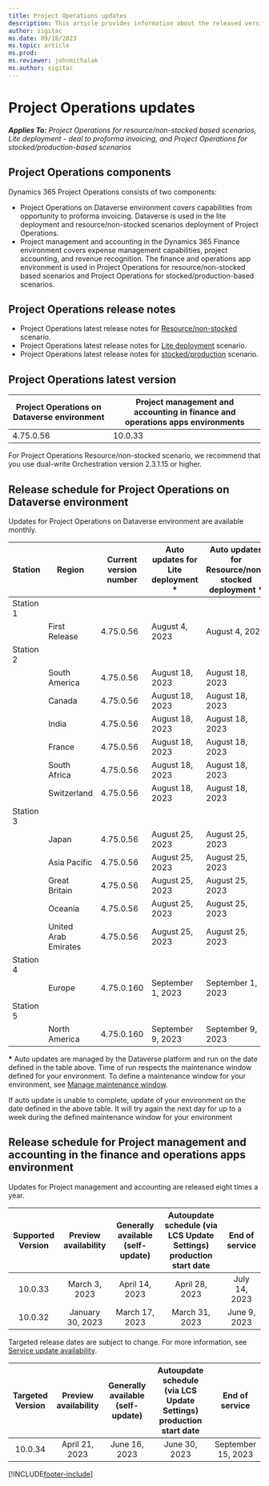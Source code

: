 ```yaml
---
title: Project Operations updates
description: This article provides information about the released versions of Dynamics 365 Project Operations.
author: sigitac
ms.date: 09/18/2023
ms.topic: article
ms.prod:
ms.reviewer: johnmichalak
ms.author: sigitac
---
```


# Project Operations updates

_**Applies To:** Project Operations for resource/non-stocked based scenarios, Lite deployment - deal to proforma invoicing, and Project Operations for stocked/production-based scenarios_



## Project Operations components

Dynamics 365 Project Operations consists of two components:

- Project Operations on Dataverse environment covers capabilities from opportunity to proforma invoicing. Dataverse is used in the lite deployment and resource/non-stocked scenarios deployment of Project Operations.
- Project management and accounting in the Dynamics 365 Finance environment covers expense management capabilities, project accounting, and revenue recognition. The finance and operations app environment is used in Project Operations for resource/non-stocked based scenarios and Project Operations for stocked/production-based scenarios.

## Project Operations release notes
- Project Operations latest release notes for [Resource/non-stocked](whats-new-may-2023-resource-based.md) scenario.
- Project Operations latest release notes for [Lite deployment](../pro/whats-new/whats-new-may-2023-lite.md) scenario.
- Project Operations latest release notes for [stocked/production](../prod-pma/whats-new/whats-new-may-2023-stocked.md) scenario.

## Project Operations latest version

| Project Operations on Dataverse environment | Project management and accounting in finance and operations apps environments | 
| --- | --- |
| 4.75.0.56 | 10.0.33 |

For Project Operations Resource/non-stocked scenario, we recommend that you use dual-write Orchestration version 2.3.1.15 or higher.

## Release schedule for Project Operations on Dataverse environment

Updates for Project Operations on Dataverse environment are available monthly. 

| Station | Region | Current version number | Auto updates for Lite deployment * | Auto updates for Resource/non-stocked deployment * | Next version number | Next version generally available |
|-----------|-----------------------|-----------------|--------------------|---------------------|---------------------|---------------------|
| Station 1 |   &nbsp;              |    &nbsp;       | &nbsp;             |      &nbsp;         |      &nbsp;         |      &nbsp;         |
|   &nbsp;  | First Release         |  4.75.0.56      | August 4, 2023     | August 4, 2023      | 4.76.0.200                 | September 21, 2023  |
| Station 2 |   &nbsp;              |    &nbsp;       | &nbsp;             |      &nbsp;         |      &nbsp;         |      &nbsp;         |
|   &nbsp;  | South America         |  4.75.0.56      | August 18, 2023    | August 18, 2023     | 4.76.0.200                 | September 21, 2023	  |
|   &nbsp;  | Canada                |  4.75.0.56      | August 18, 2023    | August 18, 2023     | 4.76.0.200                 | September 21, 2023	  |
|   &nbsp;  | India                 |  4.75.0.56      | August 18, 2023    | August 18, 2023     | 4.76.0.200                 | September 21, 2023	  |
|   &nbsp;  | France                |  4.75.0.56      | August 18, 2023    | August 18, 2023     | 4.76.0.200                 | September 21, 2023	  |
|   &nbsp;  | South Africa          |  4.75.0.56      | August 18, 2023    | August 18, 2023     | 4.76.0.200                 | September 21, 2023	  |
|   &nbsp;  | Switzerland           |  4.75.0.56      | August 18, 2023    | August 18, 2023     | 4.76.0.200                 | September 21, 2023  |
| Station 3 |      &nbsp;           |     &nbsp;      |     &nbsp;         |      &nbsp;         |      &nbsp;         |      &nbsp;         |
|   &nbsp;  | Japan                 |  4.75.0.56      | August 25, 2023    | August 25, 2023     | 4.76.0.200                 | September 29, 2023  |
|   &nbsp;  | Asia Pacific          |  4.75.0.56      | August 25, 2023    | August 25, 2023     | 4.76.0.200                 | September 29, 2023  |
|   &nbsp;  | Great Britain         |  4.75.0.56      | August 25, 2023    | August 25, 2023     | 4.76.0.200                 | September 29, 2023  |
|   &nbsp;  | Oceania               |  4.75.0.56      | August 25, 2023    | August 25, 2023     | 4.76.0.200                 | September 29, 2023  |
|   &nbsp;  | United Arab Emirates  |  4.75.0.56      | August 25, 2023    | August 25, 2023     | 4.76.0.200                 | September 29, 2023  |
| Station 4 |     &nbsp;            |     &nbsp;      |     &nbsp;         |      &nbsp;         |      &nbsp;         |      &nbsp;         |
|   &nbsp;  | Europe                |  4.75.0.160     | September 1, 2023  | September 1, 2023   | 4.76.0.200                 | October 6, 2023    |
| Station 5 |     &nbsp;            |     &nbsp;      |     &nbsp;         |      &nbsp;         |      &nbsp;         |      &nbsp;         |
|   &nbsp;  | North America         |  4.75.0.160     | September 9, 2023  | September 9, 2023   | 4.76.0.200                 | October 13, 2023   |

__\*__ Auto updates are managed by the Dataverse platform and run on the date defined in the table above. Time of run respects the maintenance window defined for your environment. To define a maintenance window for your environment, see [Manage maintenance window](/power-platform/admin/manage-maintenance-window).

If auto update is unable to complete, update of your environment on the date defined in the above table. It will try again the next day for up to a week during the defined maintenance window for your environment

## Release schedule for Project management and accounting in the finance and operations apps environment

Updates for Project management and accounting are released eight times a year.

|Supported Version| Preview availability | Generally available (self-update) | Autoupdate schedule (via LCS Update Settings) production start date |   End of service   |
|:---------------:|:---------------------------:|:---------------------------------:|:--------------------------------------------------------------------:|:------------------:|
|     10.0.33     |      March 3, 2023          |        April 14, 2023             |                          April 28, 2023                              | July 14, 2023      |
|     10.0.32     |      January 30, 2023       |        March 17, 2023             |                          March 31, 2023                              | June 9, 2023       |

Targeted release dates are subject to change. For more information, see [Service update availability](/dynamics365/fin-ops-core/fin-ops/get-started/public-preview-releases?toc=%2fdynamics365%2ffinance%2ftoc.json).

|Targeted Version | Preview availability | Generally available (self-update) | Autoupdate schedule (via LCS Update Settings) production start date |   End of service   |
|:---------------:|:---------------------------:|:---------------------------------:|:--------------------------------------------------------------------:|:------------------:|
|     10.0.34     |      April 21, 2023         |       June 16, 2023               |                        June 30, 2023                                 | September 15, 2023 |

[!INCLUDE[footer-include](../includes/footer-banner.md)]

